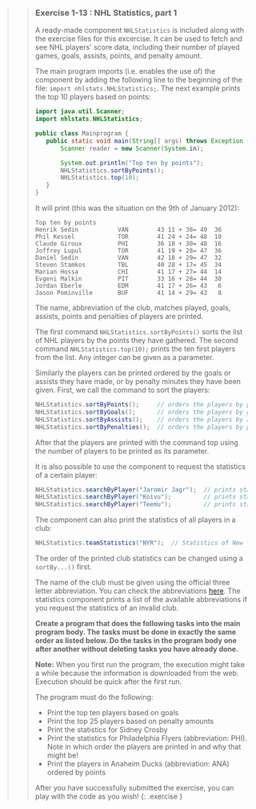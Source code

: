 >>### Exercise 1-13 : NHL Statistics, part 1
>>
>>A ready-made component `NHLStatistics` is included along with the exercise files for this excercise. It can be used to fetch and see NHL players' score data, including their number of played games, goals, assists, points, and penalty amount.
>>
>>The main program imports (i.e. enables the use of) the component by adding the following line to the beginning of the file: `import nhlstats.NHLStatistics;`. The next example prints the top 10 players based on points:
>>
>>```java
>>import java.util.Scanner;
>>import nhlstats.NHLStatistics;
>>
>>public class Mainprogram {
>>    public static void main(String[] args) throws Exception {
>>        Scanner reader = new Scanner(System.in);
>>
>>        System.out.println("Top ten by points");
>>        NHLStatistics.sortByPoints();
>>        NHLStatistics.top(10);
>>    }
>>}
>>```
>>
>> It will print (this was the situation on the 9th of January 2012):
>>
>>```output
>>Top ten by points
>>Henrik Sedin           VAN        43 11 + 38= 49  36
>>Phil Kessel            TOR        41 24 + 24= 48  10
>>Claude Giroux          PHI        36 18 + 30= 48  16
>>Joffrey Lupul          TOR        41 19 + 28= 47  36
>>Daniel Sedin           VAN        42 18 + 29= 47  32
>>Steven Stamkos         TBL        40 28 + 17= 45  34
>>Marian Hossa           CHI        41 17 + 27= 44  14
>>Evgeni Malkin          PIT        33 16 + 28= 44  30
>>Jordan Eberle          EDM        41 17 + 26= 43   6
>>Jason Pominville       BUF        41 14 + 29= 43   8
>>```
>>
>>The name, abbreviation of the club, matches played, goals, assists, points and penalties of players are printed.
>>
>>The first command `NHLStatistics.sortByPoints()` sorts the list of NHL players by the points they have gathered. The second command `NHLStatistics.top(10);` prints the ten first players from the list. Any integer can be given as a parameter.
>>
>>Similarly the players can be printed ordered by the goals or assists they have made, or by penalty minutes they have been given. First, we call the command to sort the players:
>>
>>```java
>>NHLStatistics.sortByPoints();     // orders the players by points
>>NHLStatistics.sortByGoals();      // orders the players by goals
>>NHLStatistics.sortByAssists();    // orders the players by assists
>>NHLStatistics.sortByPenalties();  // orders the players by penalty minutes
>>```
>>
>>After that the players are printed with the command top using the number of players to be printed as its parameter.
>>
>>It is also possible to use the component to request the statistics of a certain player:
>>
>>```java
>>NHLStatistics.searchByPlayer("Jaromir Jagr");  // prints stats of Jaromir Jagr
>>NHLStatistics.searchByPlayer("Koivu");         // prints stats of Mikko Koivu and Saku Koivu
>>NHLStatistics.searchByPlayer("Teemu");         // prints stats of all players named Teemu
>>```
>>
>>The component can also print the statistics of all players in a club:
>>
>>```java
>>NHLStatistics.teamStatistics("NYR");  // Statistics of New York Rangers
>>```
>>
>>The order of the printed club statistics can be changed using a `sortBy...()` first.
>>
>>The name of the club must be given using the official three letter abbreviation. You can check the abbreviations [here](http://everything2.com/title/Ice+hockey+acronyms+and+abbreviations). The statistics component prints a list of the available abbreviations if you request the statistics of an invalid club.
>>
>> **Create a program that does the following tasks into the main program body. The tasks must be done in exactly the same order as listed below. Do the tasks in the program body one after another without deleting tasks you have already done.**
>>
>>**Note:** When you first run the program, the execution might take a while because the information is downloaded from the web. Execution should be quick after the first run.
>> 
>> The program must do the following:
>> * Print the top ten players based on goals
>> * Print the top 25 players based on penalty amounts
>> * Print the statistics for Sidney Crosby
>> * Print the statistics for Philadelphia Flyers (abbreviation: PHI). Note in which order the players are printed in and why that might be!
>> * Print the players in Anaheim Ducks (abbreviation: ANA) ordered by points
>>
>> After you have successfully submitted the exercise, you can play with the code as you wish!
>{: .exercise }